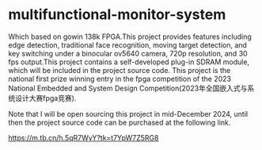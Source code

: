 # multifunctional-monitor-system
Which based on gowin 138k FPGA.This project provides features including edge detection, traditional face recognition, moving target detection, and key switching under a binocular ov5640 camera, 720p resolution, and 30 fps output.This project contains a self-developed plug-in SDRAM module, which will be included in the project source code.
This project is the national first prize winning entry in the fpga competition of the 2023 National Embedded and System Design Competition(2023年全国嵌入式与系统设计大赛fpga竞赛).

Note that I will be open sourcing this project in mid-December 2024, until then the project source code can be purchased at the following link.

https://m.tb.cn/h.5qR7WyY?tk=t7YpW7Z5RG8
